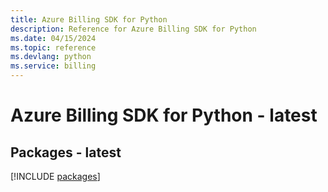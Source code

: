 ```yaml
---
title: Azure Billing SDK for Python
description: Reference for Azure Billing SDK for Python
ms.date: 04/15/2024
ms.topic: reference
ms.devlang: python
ms.service: billing
---
```

# Azure Billing SDK for Python - latest
## Packages - latest
[!INCLUDE [packages](billing-index.md)]